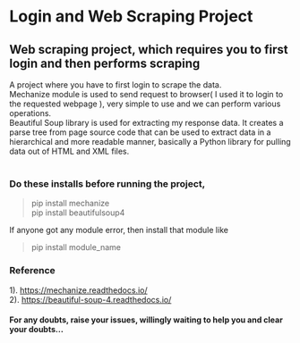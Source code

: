 # Login and Web Scraping Project
## Web scraping project, which requires you to first login and then performs scraping<br/>
A project where you have to first login to scrape the data.<br/>
Mechanize module is used to send request to browser( I used it to login to the requested webpage ), very simple to use and we can perform various operations.<br/>
Beautiful Soup library is used for extracting my response data. It creates a parse tree from page source code that can be used to extract data in a hierarchical and more readable manner, basically a Python library for pulling data out of HTML and XML files.<br/><br/>
### Do these installs before running the project,<br/>
> pip install mechanize<br/>
> pip install beautifulsoup4

If anyone got any module error, then install that module like<br/>
> pip install module_name

### Reference <br/>

1). https://mechanize.readthedocs.io/ <br/>
2). https://beautiful-soup-4.readthedocs.io/

#### For any doubts, raise your issues, willingly waiting to help you and clear your doubts...
